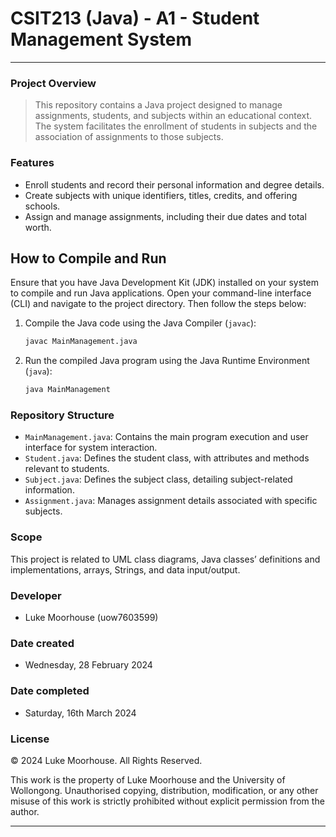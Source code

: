 # CSIT213 (Java) - A1 - Student Management System

---

### Project Overview
  >This repository contains a Java project designed to manage assignments, students, and subjects within an educational context. The system facilitates the enrollment of students in subjects and the association of assignments to those subjects.

### Features
- Enroll students and record their personal information and degree details.
- Create subjects with unique identifiers, titles, credits, and offering schools.
- Assign and manage assignments, including their due dates and total worth.

## How to Compile and Run
Ensure that you have Java Development Kit (JDK) installed on your system to compile and run Java applications. Open your command-line interface (CLI) and navigate to the project directory. Then follow the steps below:

1. Compile the Java code using the Java Compiler (`javac`):
   ```sh
   javac MainManagement.java
   ```
2. Run the compiled Java program using the Java Runtime Environment (`java`):
   ```sh
   java MainManagement
   ```

### Repository Structure
- `MainManagement.java`: Contains the main program execution and user interface for system interaction.
- `Student.java`: Defines the student class, with attributes and methods relevant to students.
- `Subject.java`: Defines the subject class, detailing subject-related information.
- `Assignment.java`: Manages assignment details associated with specific subjects.

### Scope
This project is related to UML class diagrams, Java classes’ definitions and implementations, arrays, Strings, and data input/output.

### Developer
- Luke Moorhouse (uow7603599)

### Date created
- Wednesday, 28 February 2024

### Date completed
- Saturday, 16th March 2024

### License

© 2024 Luke Moorhouse. All Rights Reserved.

This work is the property of Luke Moorhouse and the University of Wollongong. Unauthorised copying, distribution, modification, or any other misuse of this work is strictly prohibited without explicit permission from the author.

---